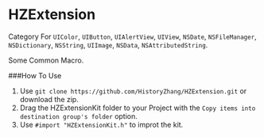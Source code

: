 HZExtension
===========

Category For `UIColor`, `UIButton`, `UIAlertView`, `UIView`, `NSDate`, `NSFileManager`, `NSDictionary`, `NSString`, `UIImage`, `NSData`, `NSAttributedString`.

Some Common Macro.

###How To Use
1. Use `git clone https://github.com/HistoryZhang/HZExtension.git` or download the zip.
2. Drag the HZExtensionKit folder to your Project with the `Copy items into destination group's folder` option.
3. Use `#import "HZExtensionKit.h"` to improt the kit.
